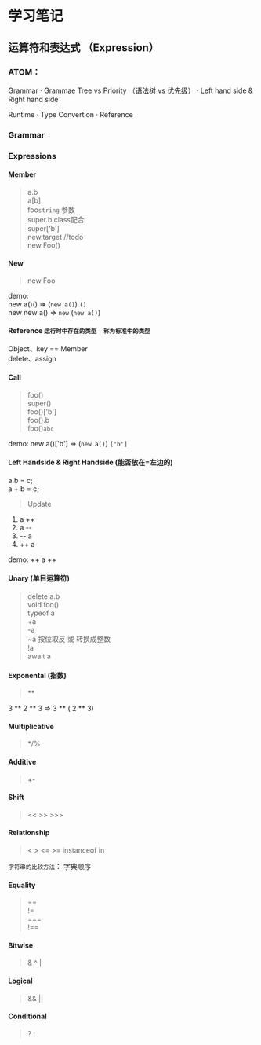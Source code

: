 # 学习笔记

## 运算符和表达式 （Expression）
### ATOM：
  Grammar
  · Grammae Tree vs Priority （语法树 vs 优先级）
  · Left hand side & Right hand side

  Runtime
  · Type Convertion
  · Reference

### Grammar

### Expressions
#### Member
> a.b  
> a[b]   
> foo`string` 参数  
> super.b class配合  
> super['b']  
> new.target  //todo  
> new Foo()  
#### New
> new Foo  
  
demo:  
new a()() => (`new a()`) `()`  
new new a() => `new` (`new a()`)  

#### Reference `运行时中存在的类型  称为标准中的类型`
Object、key ==  Member  
delete、assign  

#### Call
> foo()  
> super()  
> foo()['b']  
> foo().b  
> foo()`abc`  
  
demo:
new a()['b'] => (`new a()`) `['b']`

#### Left Handside & Right Handside (能否放在=左边的)
a.b = c;  
a + b = c;  
> Update  
 1. a ++  
 2. a --  
 3. -- a  
 4. ++ a  
  
demo:
 ++ a ++

#### Unary (单目运算符)
> delete a.b  
> void foo()  
> typeof a  
> +a  
> -a  
> ~a    按位取反 或 转换成整数  
> !a  
> await a  

#### Exponental (指数)
> **  

3 ** 2 ** 3 => 3 ** ( 2 ** 3)

#### Multiplicative
> */%

#### Additive
> +-

#### Shift
> << >> >>>

#### Relationship
> < > <= >= instanceof in  

`字符串的比较方法`： 字典顺序

#### Equality
> ==  
> !=  
> \===  
> !==  

#### Bitwise
> & ^ |

#### Logical
> &&
> ||

#### Conditional
> ? :



